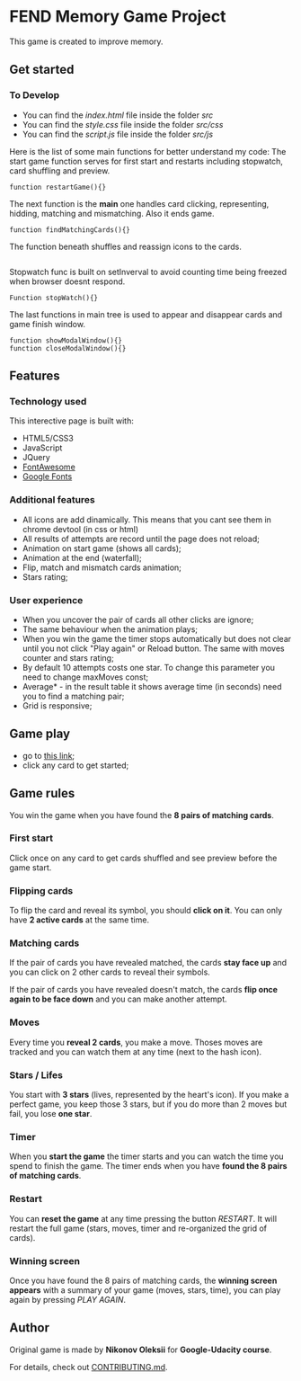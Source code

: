 # FEND Memory Game Project

This game is created to improve memory.

## Get started
### To Develop

- You can find the _index.html_ file inside the folder _src_
- You can find the _style.css_ file inside the folder _src/css_
- You can find the _script.js_ file inside the folder _src/js_

Here is the list of some main functions for better understand my code:
The start game function serves for first start and restarts including stopwatch, card shuffling and preview.
```
function restartGame(){}
```
The next function is the **main** one handles card clicking, representing, hidding, matching and mismatching. Also it ends game.
```
function findMatchingCards(){}
```
The function beneath shuffles and reassign icons to the cards.
```function getCardsShuffled(){}
```
Stopwatch func is built on setInverval to avoid counting time being freezed when browser doesnt respond.
```
Function stopWatch(){}
```
The last functions in main tree is used to appear and disappear cards and game finish window.
```
function showModalWindow(){}
function closeModalWindow(){}
```

## Features
### Technology used

This interective page is built with:
* HTML5/CSS3
* JavaScript
* JQuery
* [FontAwesome](https://fontawesome.com/)
* [Google Fonts](https://fonts.google.com/)

### Additional features
* All icons are add dinamically. This means that you cant see them in chrome devtool (in css or html)
* All results of attempts are record until the page does not reload;
* Animation on start game (shows all cards);
* Animation at the end (waterfall);
* Flip, match and mismatch cards animation;
* Stars rating;

### User experience

* When you uncover the pair of cards all other clicks are ignore;
* The same behaviour when the animation plays;
* When you win the game the timer stops automatically but does not clear until you not click "Play again" or Reload button. The same with moves counter and stars rating;
* By default 10 attempts costs one star. To change this parameter you need to change maxMoves const;
* Average* - in the result table it shows average time (in seconds) need you to find a matching pair;
* Grid is responsive;

## Game play

- go to [this link](https://leksorhayabusa.github.io/fend-project-memory-game/);
- click any card to get started;

## Game rules

You win the game when you have found the **8 pairs of matching cards**.

### First start

Click once on any card to get cards shuffled and see preview before the game start.

### Flipping cards

To flip the card and reveal its symbol, you should **click on it**. You can only have **2 active cards** at the same time.

### Matching cards

If the pair of cards you have revealed matched, the cards **stay face up** and you can click on 2 other cards to reveal their symbols.

If the pair of cards you have revealed doesn't match, the cards **flip once again to be face down** and you can make another attempt.

### Moves

Every time you **reveal 2 cards**, you make a move. Thoses moves are tracked and you can watch them at any time (next to the hash icon).

### Stars / Lifes

You start with **3 stars** (lives, represented by the heart's icon). If you make a perfect game, you keep those 3 stars, but if you do more than 2 moves but fail, you lose **one star**.

### Timer

When you **start the game** the timer starts and you can watch the time you spend to finish the game. The timer ends when you have **found the 8 pairs of matching cards**.

### Restart

You can **reset the game** at any time pressing the button _RESTART_. It will restart the full game (stars, moves, timer and re-organized the grid of cards).

### Winning screen

Once you have found the 8 pairs of matching cards, the **winning screen appears** with a summary of your game (moves, stars, time), you can play again by pressing _PLAY AGAIN_.

## Author

Original game is made by **Nikonov Oleksii** for **Google-Udacity course**.

For details, check out [CONTRIBUTING.md](CONTRIBUTING.md).
